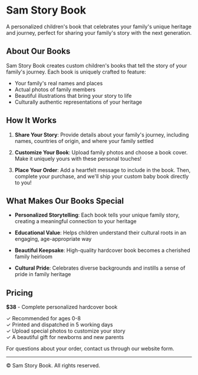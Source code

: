 # Sam Story Book

A personalized children's book that celebrates your family's unique heritage and journey, perfect for sharing your family's story with the next generation.

## About Our Books

Sam Story Book creates custom children's books that tell the story of your family's journey. Each book is uniquely crafted to feature:

- Your family's real names and places
- Actual photos of family members
- Beautiful illustrations that bring your story to life
- Culturally authentic representations of your heritage

## How It Works

1. **Share Your Story**: Provide details about your family's journey, including names, countries of origin, and where your family settled
   
2. **Customize Your Book**: Upload family photos and choose a book cover. Make it uniquely yours with these personal touches!
   
3. **Place Your Order**: Add a heartfelt message to include in the book. Then, complete your purchase, and we'll ship your custom baby book directly to you!

## What Makes Our Books Special

- **Personalized Storytelling**: Each book tells your unique family story, creating a meaningful connection to your heritage
  
- **Educational Value**: Helps children understand their cultural roots in an engaging, age-appropriate way
  
- **Beautiful Keepsake**: High-quality hardcover book becomes a cherished family heirloom
  
- **Cultural Pride**: Celebrates diverse backgrounds and instills a sense of pride in family heritage

## Pricing

**$38** - Complete personalized hardcover book

✓ Recommended for ages 0-8  
✓ Printed and dispatched in 5 working days  
✓ Upload special photos to customize your story  
✓ A beautiful gift for newborns and new parents

For questions about your order, contact us through our website form.

---

© Sam Story Book. All rights reserved.
